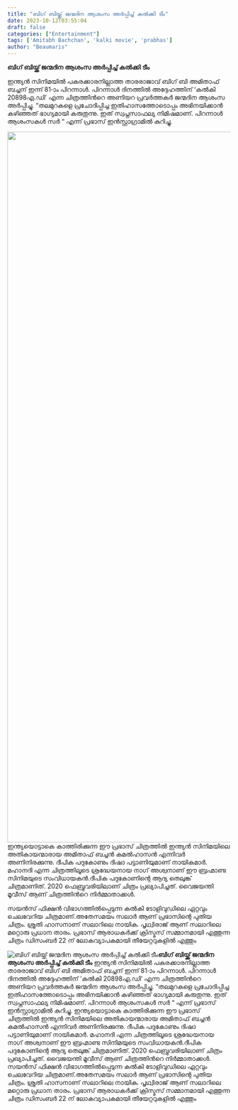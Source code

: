 ```yaml
---
title: "ബിഗ്‌ ബിയ്ക്ക് ജന്മദിന ആശംസ അര്‍പ്പിച്ച് കല്‍ക്കി ടീം"
date: 2023-10-12T03:55:04
draft: false
categories: ["Entertainment"]
tags: ['Amitabh Bachchan', 'kalki movie', 'prabhas']
author: "Beaumaris"
---
```


<strong>ബിഗ്‌ ബിയ്ക്ക് ജന്മദിന ആശംസ അര്‍പ്പിച്ച് കല്‍ക്കി ടീം</strong>

ഇന്ത്യന്‍ സിനിമയില്‍ പകരക്കാരനില്ലാത്ത താരരാജാവ് ബിഗ്‌ ബി അമിതാഫ് ബച്ചന് ഇന്ന് 81-ാം പിറന്നാള്‍. പിറന്നാള്‍ ദിനത്തില്‍ അദ്ദേഹത്തിന് ‘കല്‍കി 20898എ.ഡി’ എന്ന ചിത്രത്തിന്‍റെ അണിയറ പ്രവര്‍ത്തകര്‍ ജന്മദിന ആശംസ അര്‍പ്പിച്ചു. “തലമുറകളെ പ്രചോദിപ്പിച്ച ഇതിഹാസത്തോടൊപ്പം അഭിനയിക്കാന്‍ കഴിഞ്ഞത് ഭാഗ്യമായി കരുതുന്നു. ഇത് സ്വപ്നസാഫല്യ നിമിഷമാണ്. പിറന്നാള്‍ ആശംസകള്‍ സര്‍ “ എന്ന് പ്രഭാസ് ഇന്‍സ്റ്റാഗ്രാമില്‍ കുറിച്ചു.

<img class="size-full wp-image-424670 aligncenter" src="https://cdn.boolokam.com/articles/2023/10/fwwfwffwwf.jpg" alt="" width="1280" height="1600" />ഇന്ത്യയൊട്ടാകെ കാത്തിരിക്കുന്ന ഈ പ്രഭാസ് ചിത്രത്തില്‍ ഇന്ത്യന്‍ സിനിമയിലെ അതികായന്മാരായ അമിതാഫ് ബച്ചന്‍ കമല്‍ഹാസന്‍ എന്നിവര്‍ അണിനിരക്കുന്നു. ദീപിക പദുകോണും ദിഷാ പട്ടാണിയുമാണ്‌ നായികമാര്‍. മഹാനദി എന്ന ചിത്രത്തിലൂടെ ശ്രദ്ധേയനായ നാഗ് അശ്വനാണ് ഈ ബ്രഹ്മാണ്ട സിനിമയുടെ സംവിധായകന്‍.ദീപിക പദുകോണിന്റെ ആദ്യ തെലുങ്ക് ചിത്രമാണിത്. 2020 ഫെബ്രുവരിയിലാണ് ചിത്രം പ്രഖ്യാപിച്ചത്. വൈജയന്തി മൂവീസ് ആണ് ചിത്രത്തിന്‍റെ നിര്‍മ്മാതാക്കള്‍.

സയന്‍സ് ഫിക്ഷന്‍ വിഭാഗത്തില്‍പ്പെടുന്ന കല്‍കി ടോളിവുഡിലെ ഏറ്റവും ചെലവേറിയ ചിത്രമാണ്.അതേസമയം സലാർ ആണ് പ്രഭാസിന്റെ പുതിയ ചിത്രം. ശ്രുതി ഹാസനാണ് സലാറിലെ നായിക. പൃഥ്വിരാജ് ആണ് സലാറിലെ മറ്റൊരു പ്രധാന താരം. പ്രഭാസ് ആരാധകര്‍ക്ക് ക്രിസ്മസ് സമ്മാനമായി എത്തുന്ന ചിത്രം ഡിസംബര്‍ 22 ന് ലോകവ്യാപകമായി തീയേറ്ററുകളില്‍ എത്തും


![ബിഗ്‌ ബിയ്ക്ക് ജന്മദിന ആശംസ അര്‍പ്പിച്ച് കല്‍ക്കി ടീം](https://cdn.boolokam.com/articles/2023/10/fwwfwffwwf.jpg)**ബിഗ്‌ ബിയ്ക്ക് ജന്മദിന ആശംസ അര്‍പ്പിച്ച് കല്‍ക്കി ടീം** ഇന്ത്യന്‍ സിനിമയില്‍ പകരക്കാരനില്ലാത്ത താരരാജാവ് ബിഗ്‌ ബി അമിതാഫ് ബച്ചന് ഇന്ന് 81-ാം പിറന്നാള്‍. പിറന്നാള്‍ ദിനത്തില്‍ അദ്ദേഹത്തിന് ‘കല്‍കി 20898എ.ഡി’ എന്ന ചിത്രത്തിന്‍റെ അണിയറ പ്രവര്‍ത്തകര്‍ ജന്മദിന ആശംസ അര്‍പ്പിച്ചു. “തലമുറകളെ പ്രചോദിപ്പിച്ച ഇതിഹാസത്തോടൊപ്പം അഭിനയിക്കാന്‍ കഴിഞ്ഞത് ഭാഗ്യമായി കരുതുന്നു. ഇത് സ്വപ്നസാഫല്യ നിമിഷമാണ്. പിറന്നാള്‍ ആശംസകള്‍ സര്‍ “ എന്ന് പ്രഭാസ് ഇന്‍സ്റ്റാഗ്രാമില്‍ കുറിച്ചു. ഇന്ത്യയൊട്ടാകെ കാത്തിരിക്കുന്ന ഈ പ്രഭാസ് ചിത്രത്തില്‍ ഇന്ത്യന്‍ സിനിമയിലെ അതികായന്മാരായ അമിതാഫ് ബച്ചന്‍ കമല്‍ഹാസന്‍ എന്നിവര്‍ അണിനിരക്കുന്നു. ദീപിക പദുകോണും ദിഷാ പട്ടാണിയുമാണ്‌ നായികമാര്‍. മഹാനദി എന്ന ചിത്രത്തിലൂടെ ശ്രദ്ധേയനായ നാഗ് അശ്വനാണ് ഈ ബ്രഹ്മാണ്ട സിനിമയുടെ സംവിധായകന്‍.ദീപിക പദുകോണിന്റെ ആദ്യ തെലുങ്ക് ചിത്രമാണിത്. 2020 ഫെബ്രുവരിയിലാണ് ചിത്രം പ്രഖ്യാപിച്ചത്. വൈജയന്തി മൂവീസ് ആണ് ചിത്രത്തിന്‍റെ നിര്‍മ്മാതാക്കള്‍. സയന്‍സ് ഫിക്ഷന്‍ വിഭാഗത്തില്‍പ്പെടുന്ന കല്‍കി ടോളിവുഡിലെ ഏറ്റവും ചെലവേറിയ ചിത്രമാണ്.അതേസമയം സലാർ ആണ് പ്രഭാസിന്റെ പുതിയ ചിത്രം. ശ്രുതി ഹാസനാണ് സലാറിലെ നായിക. പൃഥ്വിരാജ് ആണ് സലാറിലെ മറ്റൊരു പ്രധാന താരം. പ്രഭാസ് ആരാധകര്‍ക്ക് ക്രിസ്മസ് സമ്മാനമായി എത്തുന്ന ചിത്രം ഡിസംബര്‍ 22 ന് ലോകവ്യാപകമായി തീയേറ്ററുകളില്‍ എത്തും

